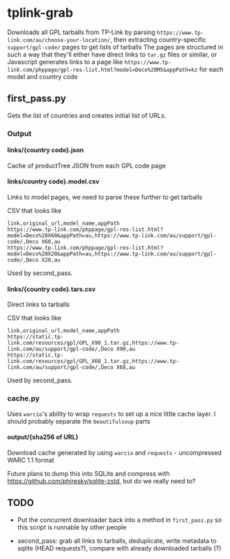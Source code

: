 # tplink-grab
Downloads all GPL tarballs from TP-Link by parsing `https://www.tp-link.com/au/choose-your-location/`, then extracting country-specific `support/gpl-code/` pages to get lists of tarballs
The pages are structured in such a way that they'll either have direct links to `tar.gz` files or similar, or Javascript generates links to a page like `https://www.tp-link.com/phppage/gpl-res-list.html?model=Deco%20M5&appPath=kz` for each model and country code


## first_pass.py
Gets the list of countries and creates initial list of URLs.

### Output

#### links/{country code}.json
Cache of productTree JSON from each GPL code page

#### links/country code}.model.csv
Links to model pages, we need to parse these further to get tarballs

CSV that looks like 
```csv
link,original_url,model_name,appPath
https://www.tp-link.com/phppage/gpl-res-list.html?model=Deco%20X60&appPath=au,https://www.tp-link.com/au/support/gpl-code/,Deco X60,au
https://www.tp-link.com/phppage/gpl-res-list.html?model=Deco%20X20&appPath=au,https://www.tp-link.com/au/support/gpl-code/,Deco X20,au
```

Used by second_pass.


#### links/{country code}.tars.csv
Direct links to tarballs

CSV that looks like
```csv
link,original_url,model_name,appPath
https://static.tp-link.com/resources/gpl/GPL_X90_1.tar.gz,https://www.tp-link.com/au/support/gpl-code/,Deco X90,au
https://static.tp-link.com/resources/gpl/GPL_X68_1.tar.gz,https://www.tp-link.com/au/support/gpl-code/,Deco X68,au
```

Used by second_pass.


### cache.py
Uses `warcio`'s ability to wrap `requests` to set up a nice little cache layer. I should probably separate the `beautifulsoup` parts
#### output/{sha256 of URL}
Download cache generated by using `warcio` and `requests` - uncompressed WARC 1.1 format

Future plans to dump this into SQLite and compress with https://github.com/phiresky/sqlite-zstd, but do we really need to?


## TODO
* Put the concurrent downloader back into a method in `first_pass.py` so this script is runnable by other people

* second_pass: grab all links to tarballs, deduplicate, write metadata to sqlite (HEAD requests?), compare with already downloaded tarballs (?)
